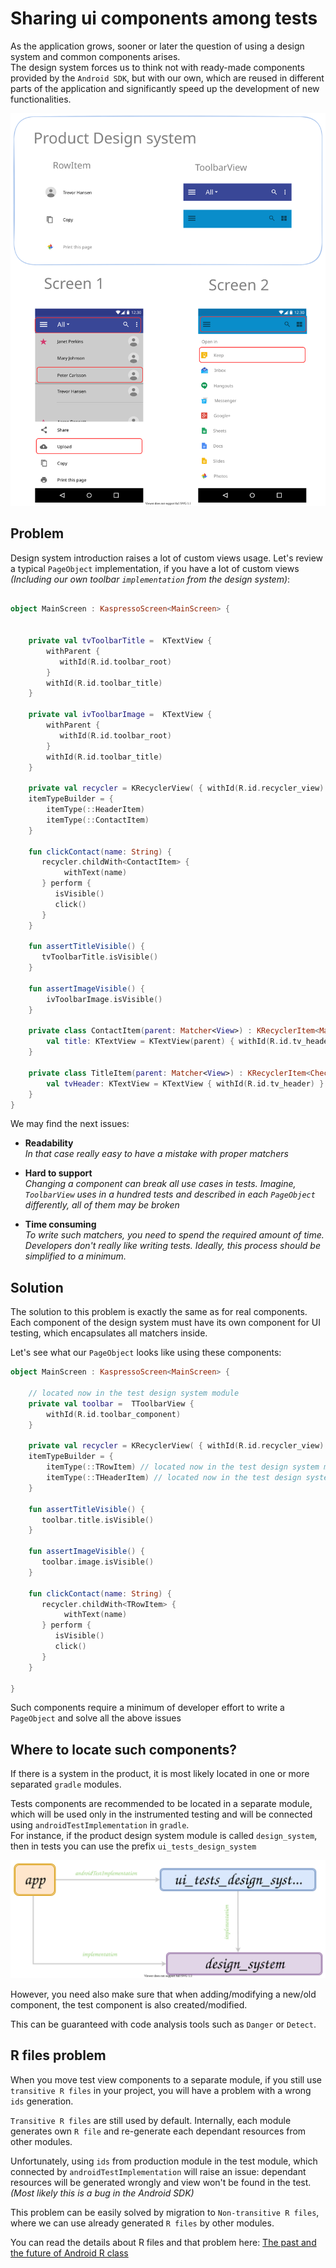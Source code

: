 # Sharing ui components among tests

As the application grows, sooner or later the question of using a design system and common components arises.
<br> The design system forces us to think not with ready-made components provided by the `Android SDK`, but with our
own, which are reused in different parts of the application and significantly speed up the development of new
functionalities.

![alt text](../images/practices/design_system.svg "Sad")

## Problem

Design system introduction raises a lot of custom views usage. Let's review a typical `PageObject` implementation, if
you have a lot of custom views _(Including our own toolbar
`implementation` from the design system)_:

```kotlin

object MainScreen : KaspressoScreen<MainScreen> {


    private val tvToolbarTitle =  KTextView {
        withParent {
           withId(R.id.toolbar_root)  
        }     
        withId(R.id.toolbar_title)
    }
    
    private val ivToolbarImage =  KTextView {
        withParent {
           withId(R.id.toolbar_root)  
        }     
        withId(R.id.toolbar_title)
    }
    
    private val recycler = KRecyclerView( { withId(R.id.recycler_view) }, 
    itemTypeBuilder = {
        itemType(::HeaderItem)
        itemType(::ContactItem)
    }
    
    fun clickContact(name: String) {
       recycler.childWith<ContactItem> {
            withText(name)       
       } perform {
          isVisible()
          click()
       }  
    }
    
    fun assertTitleVisible() {
       tvToolbarTitle.isVisible()
    }
    
    fun assertImageVisible() {
        ivToolbarImage.isVisible()
    }
          
    private class ContactItem(parent: Matcher<View>) : KRecyclerItem<MainItem>(parent) {
        val title: KTextView = KTextView(parent) { withId(R.id.tv_header) }        
    }
    
    private class TitleItem(parent: Matcher<View>) : KRecyclerItem<CheckBoxItem>(parent) {
        val tvHeader: KTextView = KTextView { withId(R.id.tv_header) }
    }    
}

```

We may find the next issues:

- **Readability** <br>
  _In that case really easy to have a mistake with proper matchers_

- **Hard to support** <br>
  _Changing a component can break all use cases in tests. Imagine, `ToolbarView` uses in a hundred tests and described
  in each `PageObject` differently, all of them may be broken_

- **Time consuming** <br>
  _To write such matchers, you need to spend the required amount of time. Developers don't really like writing tests.
  Ideally, this process should be simplified to a minimum._

## Solution

The solution to this problem is exactly the same as for real components.<br>
Each component of the design system must have its own component for UI testing, which encapsulates all matchers inside.

Let's see what our `PageObject` looks like using these components:

```kotlin
object MainScreen : KaspressoScreen<MainScreen> {

    // located now in the test design system module
    private val toolbar =  TToolbarView {  
        withId(R.id.toolbar_component)
    }

    private val recycler = KRecyclerView( { withId(R.id.recycler_view) }, 
    itemTypeBuilder = {
        itemType(::TRowItem) // located now in the test design system module
        itemType(::THeaderItem) // located now in the test design system module
    }

    fun assertTitleVisible() {
       toolbar.title.isVisible()
    }

    fun assertImageVisible() {
       toolbar.image.isVisible()
    }
    
    fun clickContact(name: String) {
       recycler.childWith<TRowItem> {
            withText(name)       
       } perform {
          isVisible()
          click()
       }  
    }

}
```

Such components require a minimum of developer effort to write a `PageObject` and solve all the above issues

## Where to locate such components?

If there is a system in the product, it is most likely located in one or more separated `gradle` modules.

Tests components are recommended to be located in a separate module, which will be used only in the instrumented testing
and will be connected using `androidTestImplementation` in `gradle`. <br>
For instance, if the product design system module is called `design_system`, then in tests you can use the
prefix `ui_tests_design_system`

![alt text](../images/practices/design_system_modules.svg "Test components module scheme")

However, you need also make sure that when adding/modifying a new/old component, the test component is also
created/modified.

This can be guaranteed with code analysis tools such as `Danger` or `Detect`.

## R files problem

When you move test view components to a separate module, if you still use `transitive R files` in your project, you will
have a problem with a wrong `ids` generation.

`Transitive R files` are still used by default. Internally, each module generates own `R file` and re-generate each
dependant resources from other modules.

Unfortunately, using `ids` from production module in the test module, which connected by `androidTestImplementation`
will raise an issue: dependant resources will be generated wrongly and view won't be found in the test. _(Most likely
this is a bug in the Android SDK)_

This problem can be easily solved by migration to `Non-transitive R files`, where we can use already generated `R files`
by other modules.

You can read the details about R files and that problem
here: [The past and the future of Android R class](https://www.mobileit.cz/Blog/Pages/r-class.aspx)